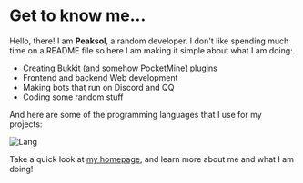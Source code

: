 # Get to know me...
Hello, there! I am **Peaksol**, a random developer. I don't like spending much time on a README file so here I am making it simple about what I am doing:
- Creating Bukkit (and somehow PocketMine) plugins
- Frontend and backend Web development
- Making bots that run on Discord and QQ
- Coding some random stuff

And here are some of the programming languages that I use for my projects:

![Lang](https://github-readme-stats.vercel.app/api/top-langs/?username=TravinDreek&layout=compact&theme=tokyonight)

Take a quick look at [my homepage](https://peaksol.fun/), and learn more about me and what I am doing!
